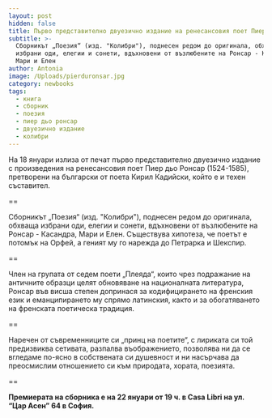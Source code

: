```yaml
---
layout: post
hidden: false
title: Първо представително двуезично издание на ренесансовия поет Пиер дьо Ронсар
subtitle: >-
  Сборникът „Поезия“ (изд. "Колибри"), поднесен редом до оригинала, обхваща
  избрани оди, елегии и сонети, вдъхновени от възлюбените на Ронсар - Касандра,
  Мари и Елен
author: Antonia
image: /Uploads/pierduronsar.jpg
category: newbooks
tags:
  - книга
  - сборник
  - поезия
  - пиер дьо ронсар
  - двуезично издание
  - колибри
---
```

На 18 януари излиза от печат първо представително двуезично издание с произведения на ренесансовия поет Пиер дьо Ронсар (1524-1585), претворени на български от поета Кирил Кадийски, който е и техен съставител. 

\==

Сборникът „Поезия“ (изд. "Колибри"), поднесен редом до оригинала, обхваща избрани оди, елегии и сонети, вдъхновени от възлюбените на Ронсар - Касандра, Мари и Елен. Съществува хипотеза, че поетът е потомък на Орфей, а геният му го нарежда до Петрарка и Шекспир. 

\==

Член на групата от седем поети „Плеяда“, които чрез подражание на античните образци целят обновяване на националната литература, Ронсар във висша степен допринася за кодифицирането на френския език и еманципирането му спрямо латинския, както и за обогатяването на френската поетическа традиция. 

\==

Наречен от съвременниците си „принц на поетите“, с лириката си той предизвиква сетивата, разпалва въображението, позволява ни да се вгледаме по-ясно в собствената си душевност и ни насърчава да преосмислим отношението си към природата, хората, поезията.

\==

**Премиерата на сборника е на 22 януари от 19 ч. в Casa Libri на ул. “Цар Асен” 64 в София.**
